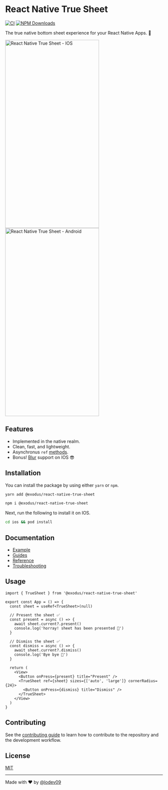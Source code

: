 # React Native True Sheet

[![CI](https://github.com/lodev09/react-native-true-sheet/actions/workflows/ci.yml/badge.svg)](https://github.com/lodev09/react-native-true-sheet/actions/workflows/ci.yml)
[![NPM Downloads](https://img.shields.io/npm/d18m/%40lodev09%2Freact-native-true-sheet)](https://www.npmjs.com/package/@exodus/react-native-true-sheet)

The true native bottom sheet experience for your React Native Apps. 💩

<img alt="React Native True Sheet - IOS" src="docs/static/img/preview.gif" width="300" height="600" /><img alt="React Native True Sheet - Android" src="docs/static/img/preview-2.gif" width="300" height="600" />

## Features

- Implemented in the native realm.
- Clean, fast, and lightweight.
- Asynchronus `ref` [methods](https://sheet.lodev09.com/reference/methods#ref-methods).
- Bonus! [Blur](https://sheet.lodev09.com/reference/types#blurtint) support on IOS 😎

## Installation

You can install the package by using either `yarn` or `npm`.

```sh
yarn add @exodus/react-native-true-sheet
```

```sh
npm i @exodus/react-native-true-sheet
```

Next, run the following to install it on IOS.

```sh
cd ios && pod install
```

## Documentation

- [Example](example)
- [Guides](https://sheet.lodev09.com/category/guides)
- [Reference](https://sheet.lodev09.com/category/reference)
- [Troubleshooting](https://sheet.lodev09.com/troubleshooting)

## Usage

```tsx
import { TrueSheet } from '@exodus/react-native-true-sheet'

export const App = () => {
  const sheet = useRef<TrueSheet>(null)

  // Present the sheet ✅
  const present = async () => {
    await sheet.current?.present()
    console.log('horray! sheet has been presented 💩')
  }

  // Dismiss the sheet ✅
  const dismiss = async () => {
    await sheet.current?.dismiss()
    console.log('Bye bye 👋')
  }

  return (
    <View>
      <Button onPress={present} title="Present" />
      <TrueSheet ref={sheet} sizes={['auto', 'large']} cornerRadius={24}>
        <Button onPress={dismiss} title="Dismiss" />
      </TrueSheet>
    </View>
  )
}
```

## Contributing

See the [contributing guide](CONTRIBUTING.md) to learn how to contribute to the repository and the development workflow.

## License

[MIT](LICENSE)

---

Made with ❤️ by [@lodev09](http://linkedin.com/in/lodev09/)
